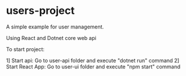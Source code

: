 # users-project
A simple example for user management. 

Using React and Dotnet core web api

To start project:

1] Start api: 
  Go to user-api folder and execute "dotnet run" command
2] Start React App:
  Go to user-ui folder and execute "npm start" command





